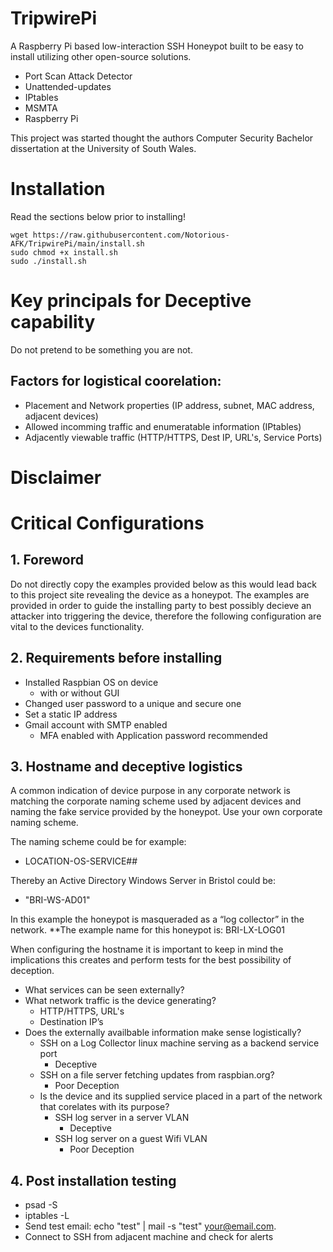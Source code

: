 # TripwirePi
A Raspberry Pi based low-interaction SSH Honeypot built to be easy to install utilizing other open-source solutions.
 * Port Scan Attack Detector
 * Unattended-updates
 * IPtables
 * MSMTA
 * Raspberry Pi

This project was started thought the authors Computer Security Bachelor dissertation at the University of South Wales.

# Installation
Read the sections below prior to installing!
```
wget https://raw.githubusercontent.com/Notorious-AFK/TripwirePi/main/install.sh
sudo chmod +x install.sh
sudo ./install.sh
```

# Key principals for Deceptive capability
Do not pretend to be something you are not.
## Factors for logistical coorelation:
 * Placement and Network properties (IP address, subnet, MAC address, adjacent devices)
 * Allowed incomming traffic and enumeratable information (IPtables)
 * Adjacently viewable traffic (HTTP/HTTPS, Dest IP, URL's, Service Ports)

# Disclaimer

# Critical Configurations
## 1. Foreword
Do not directly copy the examples provided below as this would lead back to this project site revealing the device as a honeypot.
The examples are provided in order to guide the installing party to best possibly decieve an attacker into triggering the device, therefore the following configuration are vital to the devices functionality.

## 2. Requirements before installing
 * Installed Raspbian OS on device
   * with or without GUI
 * Changed user password to a unique and secure one
 * Set a static IP address
 * Gmail account with SMTP enabled
   * MFA enabled with Application password recommended

## 3. Hostname and deceptive logistics
A common indication of device purpose in any corporate network is matching the corporate naming scheme used by adjacent devices and naming the fake service provided by the honeypot. Use your own corporate naming scheme.

The naming scheme could be for example: 
 * LOCATION-OS-SERVICE##

Thereby an Active Directory Windows Server in Bristol could be: 
 * "BRI-WS-AD01"

In this example the honeypot is masqueraded as a “log collector” in the network.
**The example name for this honeypot is: BRI-LX-LOG01

When configuring the hostname it is important to keep in mind the implications this creates and perform tests for the best possibility of deception.
 * What services can be seen externally?
 * What network traffic is the device generating?
   * HTTP/HTTPS, URL's
   * Destination IP’s
 * Does the externally availbable information make sense logistically?
   * SSH on a Log Collector linux machine serving as a backend service port
     * Deceptive
   * SSH on a file server fetching updates from raspbian.org?
     * Poor Deception
   * Is the device and its supplied service placed in a part of the network that corelates with its purpose?
     * SSH log server in a server VLAN
       * Deceptive
     * SSH log server on a guest Wifi VLAN
       * Poor Deception

## 4. Post installation testing
 * psad -S
 * iptables -L
 * Send test email: echo "test" | mail -s "test" your@email.com.
 * Connect to SSH from adjacent machine and check for alerts
